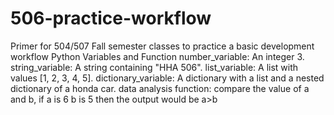 # 506-practice-workflow
Primer for 504/507 Fall semester classes to practice a basic development workflow
Python Variables and Function
number_variable: An integer 3.
string_variable: A string containing "HHA 506".
list_variable: A list with values [1, 2, 3, 4, 5].
dictionary_variable: A dictionary with a list and a nested dictionary of a honda car.
data analysis function: compare the value of a and b, if a is 6 b is 5 then the output would be a>b
